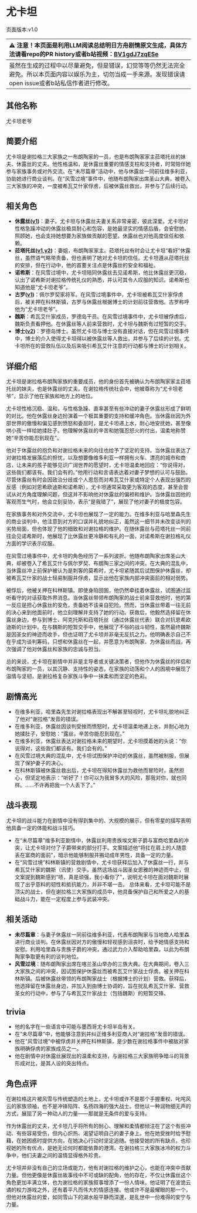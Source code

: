 # 尤卡坦
页面版本:v1.0
 

| :warning: 注意！本页面是利用LLM阅读总结明日方舟剧情原文生成，具体方法请看repo的PR history或者b站视频：[BV1gdJ7zqESe](https://www.bilibili.com/video/BV1gdJ7zqESe/)         |
|:----------------------------|
| 虽然在生成的过程中以尽量避免，但是错误，幻觉等等仍然无法完全避免。所以本页面内容以娱乐为主，切勿当成一手来源。发现错误请open issue或者b站私信作者进行修改。|



## 其他名称
尤卡坦老爷
## 简要介绍
尤卡坦是谢拉格三大家族之一布朗陶家的一员，也是布朗陶家家主菈塔托丝的妹夫、休露丝的丈夫。他性格温和，是休露丝重要的情感支柱和支持者，时常陪伴她参与家族事务或对外交流。在“未尽篇章”活动中，他与休露丝一同前往维多利亚，协助她进行商业谈判。在“风雪过境”事件中，他随布朗陶家出席圣山大典，被卷入三大家族的冲突，一度被希瓦艾什家俘虏，后被休露丝救出，并参与了后续行动。
## 相关角色
-   **休露丝([v1](extended_char_xiu_lu_si.md))**：妻子。尤卡坦与休露丝夫妻关系非常亲密，彼此深爱。尤卡坦对性格急躁冲动的休露丝极具耐心和包容，是她最坚实的情感后盾，会安慰她、照顾她，也会支持她想要为家族做贡献的愿望。休露丝也对他高度信任和依赖。
-   **菈塔托丝([v1](extended_char_0c1da6.md),[v2](../char_v3/extended_char_la_ta_tuo_si.md))**：妻姐，布朗陶家家主。菈塔托丝有时会让尤卡坦“看好”休露丝，虽然语气略带责备，但也表明了她对尤卡坦的信任。尤卡坦遵从菈塔托丝的安排，但在行动中，他的首要关注点是休露丝的安全和福祉。
-   **诺希斯**：在风雪过境中，尤卡坦陪同休露丝去见诺希斯，他比休露丝更沉稳，认出了诺希斯对谢拉格传统礼仪的熟悉，并认可其令人叹服的知识。诺希斯也知道他是“尤卡坦老爷”。
-   **古罗([v1](extended_char_gu_luo.md))**：佩尔罗契家将军。在风雪过境事件中，尤卡坦被希瓦艾什家俘虏后，被关押在科林斯镇，古罗与休露丝根据博士的计划前往营救他。古罗称呼他为“尤卡坦老爷”。
-   **魏斯**：希瓦艾什家成员，罗德岛干员。在风雪过境事件中，尤卡坦被俘虏后，魏斯负责看押他。在休露丝等人前来营救时，尤卡坦与魏斯有过短暂的交手。
-   **博士([v2](../char_v3/extended_char_bo_shi.md))**：罗德岛博士。虽然尤卡坦与博士没有直接对话，但在风雪过境事件中，博士的介入使得尤卡坦得以被休露丝等人救出，并参与了后续的计划。尤卡坦所在的营救队伍以及后来吸引希瓦艾什注意的行动都与博士的计划相关。
## 详细介绍
尤卡坦是谢拉格布朗陶家族的重要成员，他的身份首先被确认为布朗陶家家主菈塔托丝的妹夫，也是休露丝的丈夫。在谢拉格传统社会中，他被尊称为“尤卡坦老爷”，显示了他在家族和地方上的地位。

尤卡坦性格沉稳、温和，与性格急躁、直率甚至有些冲动的妻子休露丝形成了鲜明的对比。他在休露丝身边扮演着一个极其重要的支持和缓冲角色。当休露丝因为外部世界的傲慢和偏见感到愤怒和委屈时，是尤卡坦递上水，耐心地安抚她，甚至像哄小孩一样给她揉肚子。他理解休露丝的辛苦和她强忍怒火的付出，温柔地称赞她“辛苦你能忍到现在”。

他对于休露丝的抱负和对谢拉格未来的向往也给予了坚定的支持。当休露丝表达了对谢拉格发展落后的担忧，以及想要像维多利亚一样拥有火车、漂亮的城市和商店，让未来的孩子能够见识广阔世界的愿望时，尤卡坦温柔地回应：“你说得对，这些我们都该有。我们会有的。”他用行动和言语表达着对妻子梦想的认可与鼓励。尽管休露丝有时会因政治分歧或个人恩怨而对希瓦艾什家或特定个人表现出强烈的反感（例如对恩希欧迪斯和诺希斯），尤卡坦通常采取更为客观的态度，甚至会尝试从对方角度理解问题，但这并不影响他对休露丝的偏袒和维护。当休露丝因他的客观而生气时，他会立刻妥协，表示“是我错了”，展现了他对妻子的极度包容。

在家族事务和对外交流中，尤卡坦也展现了一定的能力。在维多利亚与哈里森先生的商业谈判中，他注意到对方的口误并礼貌地纠正，虽然这一细节并未改变谈判的劣势局面，但也体现了他的细致和对谢拉格的维护。在随休露丝与菈塔托丝一同前往会见诺希斯时，他展现了比休露丝更冷静和有礼的一面，对诺希斯在谢拉格礼仪方面的学识表示叹服。

在风雪过境事件中，尤卡坦的角色经历了一系列波折。他随布朗陶家出席圣山大典，却被卷入了希瓦艾什与佩尔罗契、布朗陶三家之间的冲突。在大典的混乱中，当休露丝冲上前保护被认为是刺客的莫希时，尤卡坦紧随其后试图保护休露丝，却被希瓦艾什家的战士轻易制服并俘虏，显示出他在家族内部冲突面前的相对弱势。

被俘后，他被关押在科林斯镇。即使身陷囹圄，他仍然牵挂着休露丝，试图通过监听看守的对话获取外界消息。当休露丝带领布朗陶家的战士前来营救他时，他的第一反应是担心休露丝的安危，责备她不该亲自犯险。然而，当休露丝带着一往无前的决心来到他面前时，他立刻理解并支持了她的行动。获救后，他毅然选择留在休露丝身边，参与到博士、阿克托斯和菈塔托丝（通过休露丝代表）联合对抗恩希欧迪斯的计划中。在与魏斯的短暂交手中，他展现了不俗的战斗韧性，虽然最终魏斯是因圣女的神迹而收手，但也证明了尤卡坦并非毫无反抗之力。他明确表示自己不在乎成为谈判筹码，只想和休露丝在一起，并愿意为布朗陶家、为休露丝而战，再次强调了他对休露丝和家族的忠诚与担当。

总的来说，尤卡坦在剧情中并非是主导者或关键决策者，但他作为休露丝的伴侣和布朗陶家的一员，以其沉静、支持性的姿态，在家族的动荡和个人的困境中展现了温情与坚韧，是谢拉格复杂家族斗争中一抹柔和而坚定的色彩。
## 剧情高光
- 在维多利亚，哈里森先生对谢拉格表现出不解甚至轻视时，尤卡坦礼貌地纠正了他对“谢拉格”发音的错误。
- 在维多利亚，休露丝因谈判受挫而愤怒时，尤卡坦温柔地递上水，并耐心地为她揉肚子，安慰她：“露丝，辛苦你能忍到现在。”
- 在维多利亚，休露丝表达对谢拉格未来的期望时，尤卡坦摸着她的头说：“你说得对，这些我们都该有。我们会有的。”
- 在风雪过境大典的混乱中，尤卡坦试图保护冲动的休露丝，虽然被制服，但展现了保护妻子的决心。
- 在科林斯镇被休露丝救出后，尤卡坦在得知休露丝为救他而冒险时，虽然担心，但坚定地表示：“听好了！你可以为我冒多大的风险，那我对你，就也同样。......不许再把我一个人丢下了。”
## 战斗表现
尤卡坦的战斗能力在剧情中没有得到集中的、大规模的展示，但有零星的描写表明他具备一定的体能和战斗技巧。
- 在“未尽篇章”维多利亚剧情中，休露丝利用贵族埃文斯子爵与富商哈里森的冲突，让尤卡坦对付了子爵带来的部分打手。文案描述他“将扛在肩上的人随意丢在富商的面前”，暗示他能够制服并搬动成年男性，具备一定的力量。
- 在“风雪过境”科林斯镇的营救剧情中，尤卡坦获释后加入了休露丝一行，并与希瓦艾什家的魏斯（讯使）交手。虽然这场战斗因圣女恩雅的神迹而中止，但文案提到魏斯感到“啧，真是顽强，我小看你了”，说明尤卡坦在面对魏斯时展现了出乎意料的韧性和抵抗能力，并非不堪一击。
总体来看，尤卡坦可能不是顶尖的战士，但在谢拉格三大家族的成员中，他具备保护自己和所爱之人的基础战斗力，能在一定程度上参与武装冲突。
## 相关活动
-   **未尽篇章**：与妻子休露丝一同前往维多利亚，代表布朗陶家与当地商人哈里森进行商业谈判。在休露丝因对方的傲慢和轻视感到沮丧时，给予她情感支持和安慰。利用哈里森与贵族子爵的冲突，通过武力介入帮助哈里森，以此为布朗陶家争取更有利的谈判地位。
-   **风雪过境**：随布朗陶家出席在喀兰圣山举办的三族大典。在大典期间，卷入三大家族之间的冲突，因试图保护休露丝而被希瓦艾什家战士俘虏。被关押在科林斯镇。后被休露丝带领的布朗陶家战士（根据博士的计划）营救。获释后，他选择留在休露丝身边，并加入到由博士协调的，旨在扰乱希瓦艾什家、营救圣女的行动中，参与了与希瓦艾什家战士（包括魏斯）的短暂交锋。
## trivia
- 他的名字在一些语言中可能与墨西哥尤卡坦半岛有关。
- 在“未尽篇章”中，他能够注意到并纠正维多利亚商人对“谢拉格”发音的错误。
- 他在“风雪过境”中被俘虏并关押在科林斯镇，是少数在谢拉格事件中被敌对家族明确俘虏的家族成员之一。
- 他在剧情中对休露丝展现出的温柔和支持，与谢拉格三大家族明争暗斗的背景形成对比，是其人设的突出特点。
## 角色点评
在谢拉格这片被风雪与传统塑造的土地上，尤卡坦或许不是那个手握重权、叱咤风云的家族领袖，也不是冲锋陷阵、名扬四海的强大战士。但他以一种润物细无声的方式，展现了另一种动人的力量——那就是无条件的爱与支持。

作为休露丝的丈夫，尤卡坦几乎将所有的耐心、理解和柔情都倾注在了这个有些冲动、有些容易受伤，但内心炽热、渴望证明自己的妻子身上。他在她受挫时给予慰藉，在她困惑时提供方向，在她决心行动时坚定追随。他接受她的所有缺点，也珍视她的所有优点，是她无论何时都能依靠的港湾。在谢拉格三大家族冰冷的权力斗争中，他们夫妻之间的温情显得格外珍贵。

尤卡坦并非没有自己的立场或能力，他有对谢拉格的维护之心，也能在冲突中贡献力量。但他更像是休露丝故事线中不可或缺的配角，他的存在，不仅让休露丝这个角色更加丰满立体，也为谢拉格的家族叙事增添了一份人情味。他证明了在波诡云谲的权力游戏之外，还有着平凡而伟大的情感连接。他或许不是最耀眼的那一个，但他对休露丝的爱，如同雪山下的湖水般平静而深邃，是乱世中一份难得的安宁与力量。